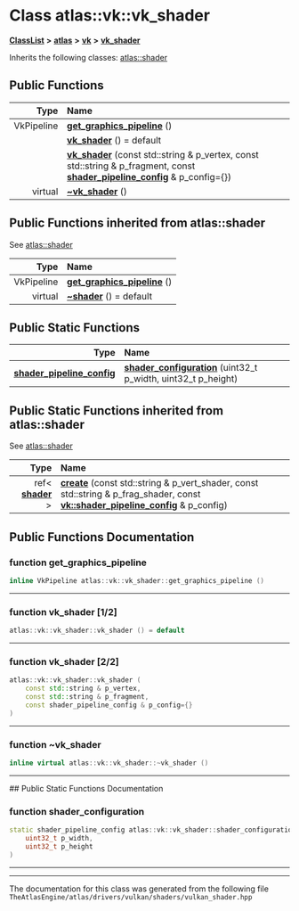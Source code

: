 

# Class atlas::vk::vk\_shader



[**ClassList**](annotated.md) **>** [**atlas**](namespaceatlas.md) **>** [**vk**](namespaceatlas_1_1vk.md) **>** [**vk\_shader**](classatlas_1_1vk_1_1vk__shader.md)








Inherits the following classes: [atlas::shader](classatlas_1_1shader.md)






















































## Public Functions

| Type | Name |
| ---: | :--- |
|  VkPipeline | [**get\_graphics\_pipeline**](#function-get_graphics_pipeline) () <br> |
|   | [**vk\_shader**](#function-vk_shader-12) () = default<br> |
|   | [**vk\_shader**](#function-vk_shader-22) (const std::string & p\_vertex, const std::string & p\_fragment, const [**shader\_pipeline\_config**](structatlas_1_1vk_1_1shader__pipeline__config.md) & p\_config={}) <br> |
| virtual  | [**~vk\_shader**](#function-vk_shader) () <br> |


## Public Functions inherited from atlas::shader

See [atlas::shader](classatlas_1_1shader.md)

| Type | Name |
| ---: | :--- |
|  VkPipeline | [**get\_graphics\_pipeline**](classatlas_1_1shader.md#function-get_graphics_pipeline) () <br> |
| virtual  | [**~shader**](classatlas_1_1shader.md#function-shader) () = default<br> |


## Public Static Functions

| Type | Name |
| ---: | :--- |
|  [**shader\_pipeline\_config**](structatlas_1_1vk_1_1shader__pipeline__config.md) | [**shader\_configuration**](#function-shader_configuration) (uint32\_t p\_width, uint32\_t p\_height) <br> |


## Public Static Functions inherited from atlas::shader

See [atlas::shader](classatlas_1_1shader.md)

| Type | Name |
| ---: | :--- |
|  ref&lt; [**shader**](classatlas_1_1shader.md) &gt; | [**create**](classatlas_1_1shader.md#function-create) (const std::string & p\_vert\_shader, const std::string & p\_frag\_shader, const [**vk::shader\_pipeline\_config**](structatlas_1_1vk_1_1shader__pipeline__config.md) & p\_config) <br> |


















































## Public Functions Documentation




### function get\_graphics\_pipeline 

```C++
inline VkPipeline atlas::vk::vk_shader::get_graphics_pipeline () 
```




<hr>



### function vk\_shader [1/2]

```C++
atlas::vk::vk_shader::vk_shader () = default
```




<hr>



### function vk\_shader [2/2]

```C++
atlas::vk::vk_shader::vk_shader (
    const std::string & p_vertex,
    const std::string & p_fragment,
    const shader_pipeline_config & p_config={}
) 
```




<hr>



### function ~vk\_shader 

```C++
inline virtual atlas::vk::vk_shader::~vk_shader () 
```




<hr>
## Public Static Functions Documentation




### function shader\_configuration 

```C++
static shader_pipeline_config atlas::vk::vk_shader::shader_configuration (
    uint32_t p_width,
    uint32_t p_height
) 
```




<hr>

------------------------------
The documentation for this class was generated from the following file `TheAtlasEngine/atlas/drivers/vulkan/shaders/vulkan_shader.hpp`

